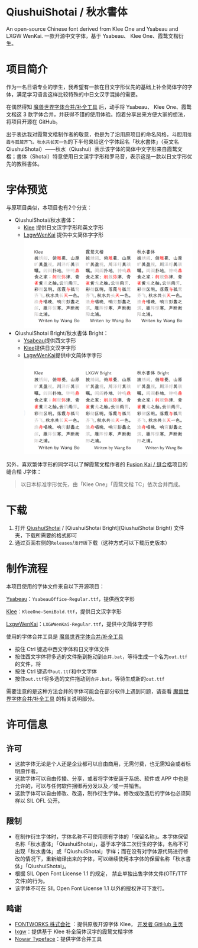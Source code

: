 # QiushuiShotai / 秋水書体

An open-source Chinese font derived from Klee One and Ysabeau and LXGW WenKai. 一款开源中文字体，基于 Ysabeau、 Klee One、霞鹜文楷衍生。

# 项目简介

作为一名日语专业的学生，我希望有一款在日文字形优先的基础上补全简体字的字体，满足学习语言这样比较特殊的中日文汉字混排的需要。

在偶然得知 [魔兽世界字体合并/补全工具](https://github.com/nowar-fonts/Warcraft-Font-Merger) 后，动手将 Ysabeau、 Klee One、霞鹜文楷这 3 款字体合并，并获得不错的使用体验。抱着分享出来方便大家的想法，将项目开源在 GitHub。

出于表达我对霞鹜文楷制作者的敬意，也是为了沿用原项目的命名风格，斗胆用`落霞与孤鹜齐飞，秋水共长天一色`的下半句来给这个字体起名「秋水書体」（英文名 QiushuiShotai）——秋水（Qiushui）表示该字体的简体中文字形来自霞鹜文楷；書体（Shotai）特意使用日文漢字字形和罗马音，表示这是一款以日文字形优先的教科書体。

# 字体预览

与原项目类似，本项目也有2个分支：

- QiushuiShotai/秋水書体：
	- [Klee](https://github.com/fontworks-fonts/Klee) 提供日文汉字字形和英文字形
	- [LxgwWenKai](https://github.com/lxgw/LxgwWenKai) 提供中文简体字字形
![|500](documentation/preview-QiushuiShotai.png)
- QiushuiShotai Bright/秋水書体 Bright：
	- [Ysabeau](https://github.com/CatharsisFonts/Ysabeau)提供西文字形
	- [Klee](https://github.com/fontworks-fonts/Klee)提供日文汉字字形
	- [LxgwWenKai](https://github.com/lxgw/LxgwWenKai)提供中文简体字字形
![|500](documentation/preview-QiushuiShotai%20Bright.png)

另外，喜欢繁体字形的同学可以了解霞鹜文楷作者的 [Fusion Kai / 缝合楷](https://github.com/lxgw/FusionKai)项目的缝合楷 J字体：
> 以日本标准字形优先，由「Klee One」「霞鹜文楷 TC」依次合并而成。


# 下载

1. 打开 [QiushuiShotai](QiushuiShotai) / [QiushuiShotai Bright](QiushuiShotai Bright) 文件夹，下载所需要的格式即可
2. 通过页面右侧的`Releases`/`发行版`下载（这种方式可以下载历史版本）

# 制作流程

本项目使用的字体文件来自以下开源项目：

[Ysabeau](https://github.com/CatharsisFonts/Ysabeau)：`YsabeauOffice-Regular.ttf`，提供西文字形

[Klee](https://github.com/fontworks-fonts/Klee)：`KleeOne-SemiBold.ttf`，提供日文汉字字形

[LxgwWenKai](https://github.com/lxgw/LxgwWenKai)：`LXGWWenKai-Regular.ttf`，提供中文简体字字形

使用的字体合并工具是 [魔兽世界字体合并/补全工具](https://github.com/nowar-fonts/Warcraft-Font-Merger)

- 按住 Ctrl 键选中西文字体和日文字体文件
- 按住西文字体将多选的文件拖到拖动到`合并.bat`，等待生成一个名为`out.ttf`的文件，将
- 按住 Ctrl 键选中`out.ttf`和中文字体
- 按住`out.ttf`将多选的文件拖动到`合并.bat`，等待生成新的`out.ttf`

需要注意的是这种方法合并的字体可能会在部分软件上遇到问题，请查看 [魔兽世界字体合并/补全工具](https://github.com/nowar-fonts/Warcraft-Font-Merger) 的相关说明部分。

# 许可信息

## 许可

- 这款字体无论是个人还是企业都可以自由商用，无需付费，也无需知会或者标明原作者。 
- 这款字体可以自由传播、分享，或者将字体安装于系统、软件或 APP 中也是允许的，可以与任何软件捆绑再分发以及／或一并销售。
- 这款字体可以自由修改、改造，制作衍生字体。修改或改造后的字体也必须同样以 SIL OFL 公开。

## 限制

- 在制作衍生字体时，字体名称不可使用原有字体的「保留名称」。本字体保留名称「秋水書体」「QiushuiShotai」，基于本字体二次衍生的字体，名称不可出现「秋水書体」或「QiushuiShotai」字样；而在没有对字体源代码进行修改的情况下，重新编译出来的字体，可以继续使用本字体的保留名称「秋水書体」「QiushuiShotai」。
- 根据 SIL Open Font License 1.1 的规定， 禁止单独出售字体文件(OTF/TTF 文件)的行为。
- 该字体不可在 SIL Open Font License 1.1 以外的授权许可下发行。

## 鸣谢

-  [FONTWORKS 株式会社](http://fontworks.co.jp/) ：提供原版开源字体 Klee， [开发者 GitHub 主页](https://github.com/fontworks-fonts/)
- [lxgw](https://github.com/lxgw)：提供基于 Klee 补全简体汉字的霞鹜文楷字体
- [Nowar Typeface](https://github.com/nowar-fonts)：提供字体合并工具